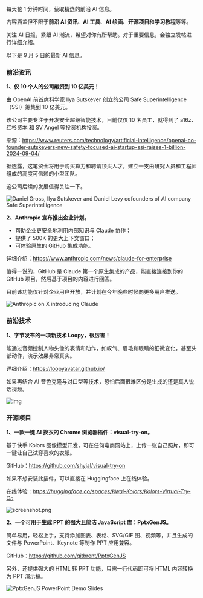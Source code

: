 每天花 1 分钟时间，获取精选的前沿 AI 信息。

内容涵盖但不限于**前沿 AI 资讯**、**AI 工具**、**AI 绘画**、**开源项目**和**学习教程**等等。

关注 AI 日报，紧跟 AI 潮流，希望对你有所帮助。对于重要信息，会独立发帖进行详细介绍。

以下是 9 月 5 日的最新 AI 信息。

### 前沿资讯

**1、仅 10 个人的公司融资到 10 亿美元！**

由 OpenAI 前首席科学家 llya Sutskever 创立的公司 Safe Superintelligence（SSI）筹集到 10 亿美元。

该公司主要专注于开发安全超级智能技术，目前仅仅 10 名员工，就得到了 a16z、红杉资本 和 SV Angel 等投资机构投资。

来源：https://www.reuters.com/technology/artificial-intelligence/openai-co-founder-sutskevers-new-safety-focused-ai-startup-ssi-raises-1-billion-2024-09-04/

据透露，这笔资金将用于购买算力和聘请顶尖人才，建立一支由研究人员和工程师组成的高度可信赖的小型团队。

这公司后续的发展值得关注一下。

![Daniel Gross, Ilya Sutskever and Daniel Levy cofounders of AI company Safe Superintelligence](https://cdn.jsdelivr.net/gh/freelander/oss@master/ai-daily/2024-09-05/SOEVX5KLANIYJCFSYESZY54VOE.jpg)

**2、Anthropic 宣布推出企业计划。**

- 帮助企业更安全地利用内部知识与 Claude 协作；
- 提供了 500K 的更大上下文窗口；
- 可体验原生的 GitHub 集成功能。

详细介绍：https://www.anthropic.com/news/claude-for-enterprise

值得一说的，GitHub 是 Claude 第一个原生集成的产品，能直接连接到你的 GitHub 项目，然后基于项目的内容进行回答。

目前该功能仅针对企业用户开放，并计划在今年晚些时候向更多用户推送。

![Anthropic on X introducing Claude](https://cdn.jsdelivr.net/gh/freelander/oss@master/ai-daily/2024-09-05/Anthropic%20on%20X%20introducing%20Claude.gif)



### 前沿技术

**1、字节发布的一项新技术 Loopy，很厉害！**

能通过音频控制人物头像的表情和动作，如叹气、眉毛和眼睛的细微变化，甚至头部动作，演示效果非常真实。

详细介绍：https://loopyavatar.github.io/

如果再结合 AI 音色克隆与对口型等技术，恐怕后面很难区分是生成的还是真人说话视频。

![img](https://cdn.jsdelivr.net/gh/freelander/oss@master/ai-daily/2024-09-05/teaser.png)

### 开源项目

**1、一款一键 AI 换衣的 Chrome 浏览器插件：visual-try-on。**

基于快手 Kolors 图像模型开发，可在任何电商网站上，上传一张自己照片，即可一键让自己试穿喜欢的衣服。

GitHub：https://github.com/shyjal/visual-try-on

如果不想安装此插件，可以直接在 Huggingface 上在线体验。

在线体验：*https://huggingface.co/spaces/Kwai-Kolors/Kolors-Virtual-Try-On*

![screenshot.png](https://cdn.jsdelivr.net/gh/freelander/oss@master/ai-daily/2024-09-05/screenshot.png)

**2、一个可用于生成 PPT 的强大且简洁 JavaScript 库：PptxGenJS。**

简单易用，轻松上手，支持添加图表、表格、SVG/GIF 图、视频等，并且生成的文件与 PowerPoint、Keynote 等制作 PPT 应用兼容。

GitHub：https://github.com/gitbrent/PptxGenJS

另外，还提供强大的 HTML 转 PPT 功能，只需一行代码即可将 HTML 内容转换为 PPT 演示稿。

![PptxGenJS PowerPoint Demo Slides](https://cdn.jsdelivr.net/gh/freelander/oss@master/ai-daily/2024-09-05/readme_banner.png)
